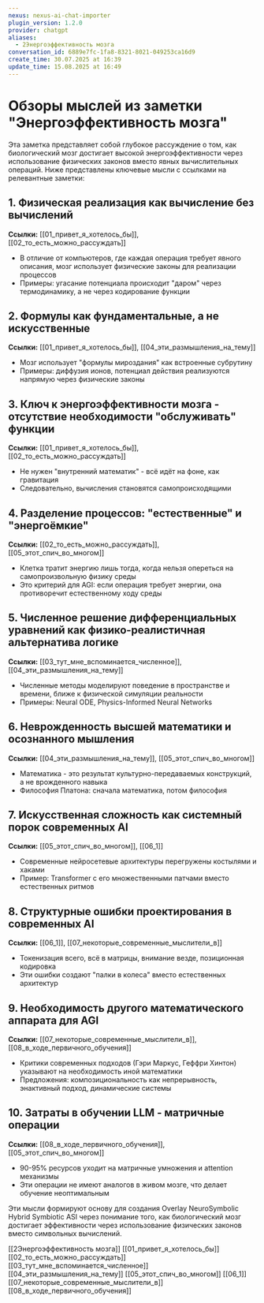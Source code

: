 ```yaml
---
nexus: nexus-ai-chat-importer
plugin_version: 1.2.0
provider: chatgpt
aliases:
  - 2Энергоэффективность мозга
conversation_id: 6889e7fc-1fa8-8321-8021-049253ca16d9
create_time: 30.07.2025 at 16:39
update_time: 15.08.2025 at 16:49
---
```

# Обзоры мыслей из заметки "Энергоэффективность мозга"

Эта заметка представляет собой глубокое рассуждение о том, как биологический мозг достигает высокой энергоэффективности через использование физических законов вместо явных вычислительных операций. Ниже представлены ключевые мысли с ссылками на релевантные заметки:

## 1. Физическая реализация как вычисление без вычислений
**Ссылки:** [[01_привет_я_хотелось_бы]], [[02_то_есть_можно_рассуждать]]
- В отличие от компьютеров, где каждая операция требует явного описания, мозг использует физические законы для реализации процессов
- Примеры: угасание потенциала происходит "даром" через термодинамику, а не через кодирование функции

## 2. Формулы как фундаментальные, а не искусственные
**Ссылки:** [[01_привет_я_хотелось_бы]], [[04_эти_размышления_на_тему]]
- Мозг использует "формулы мироздания" как встроенные субрутину
- Примеры: диффузия ионов, потенциал действия реализуются напрямую через физические законы

## 3. Ключ к энергоэффективности мозга - отсутствие необходимости "обслуживать" функции
**Ссылки:** [[01_привет_я_хотелось_бы]], [[02_то_есть_можно_рассуждать]]
- Не нужен "внутренний математик" - всё идёт на фоне, как гравитация
- Следовательно, вычисления становятся самопроисходящими

## 4. Разделение процессов: "естественные" и "энергоёмкие"
**Ссылки:** [[02_то_есть_можно_рассуждать]], [[05_этот_спич_во_многом]]
- Клетка тратит энергию лишь тогда, когда нельзя опереться на самопроизвольную физику среды
- Это критерий для AGI: если операция требует энергии, она противоречит естественному ходу среды

## 5. Численное решение дифференциальных уравнений как физико-реалистичная альтернатива логике
**Ссылки:** [[03_тут_мне_вспоминается_численное]], [[04_эти_размышления_на_тему]]
- Численные методы моделируют поведение в пространстве и времени, ближе к физической симуляции реальности
- Примеры: Neural ODE, Physics-Informed Neural Networks

## 6. Неврожденность высшей математики и осознанного мышления
**Ссылки:** [[04_эти_размышления_на_тему]], [[05_этот_спич_во_многом]]
- Математика - это результат культурно-передаваемых конструкций, а не врожденного навыка
- Философия Платона: сначала математика, потом философия

## 7. Искусственная сложность как системный порок современных AI
**Ссылки:** [[05_этот_спич_во_многом]], [[06_1]]
- Современные нейросетевые архитектуры перегружены костылями и хаками
- Пример: Transformer с его множественными патчами вместо естественных ритмов

## 8. Структурные ошибки проектирования в современных AI
**Ссылки:** [[06_1]], [[07_некоторые_современные_мыслители_в]]
- Токенизация всего, всё в матрицы, внимание везде, позиционная кодировка
- Эти ошибки создают "палки в колеса" вместо естественных архитектур

## 9. Необходимость другого математического аппарата для AGI
**Ссылки:** [[07_некоторые_современные_мыслители_в]], [[08_в_ходе_первичного_обучения]]
- Критики современных подходов (Гэри Маркус, Геффри Хинтон) указывают на необходимость иной математики
- Предложения: композициональность как непрерывность, энактивный подход, динамические системы

## 10. Затраты в обучении LLM - матричные операции
**Ссылки:** [[08_в_ходе_первичного_обучения]], [[05_этот_спич_во_многом]]
- 90-95% ресурсов уходит на матричные умножения и attention механизмы
- Эти операции не имеют аналогов в живом мозге, что делает обучение неоптимальным

Эти мысли формируют основу для создания Overlay NeuroSymbolic Hybrid Symbiotic ASI через понимание того, как биологический мозг достигает эффективности через использование физических законов вместо символьных вычислений.


[[2Энергоэффективность мозга]]
[[01_привет_я_хотелось_бы]]
[[02_то_есть_можно_рассуждать]]
[[03_тут_мне_вспоминается_численное]]
[[04_эти_размышления_на_тему]]
[[05_этот_спич_во_многом]]
[[06_1]]
[[07_некоторые_современные_мыслители_в]]
[[08_в_ходе_первичного_обучения]]
